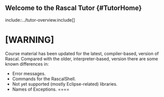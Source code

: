 ## Welcome to the Rascal Tutor {#TutorHome}


include::../tutor-overview.include[]

[WARNING]
====
Course material has been updated for the latest, 
compiler-based, version of Rascal.
Compared with the older, interpreter-based,
version there are some known differences in:

* Error messages.
* Commands for the RascalShell.
* Not yet supported (mostly Eclipse-related) libraries.
* Names of Exceptions.
====

